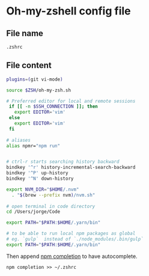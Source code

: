 # Oh-my-zshell config file

## File name

`.zshrc`

## File content

```sh
plugins=(git vi-mode)

source $ZSH/oh-my-zsh.sh

# Preferred editor for local and remote sessions
 if [[ -n $SSH_CONNECTION ]]; then
   export EDITOR='vim'
 else
   export EDITOR='vim'
 fi
 
# aliases
alias npmr="npm run"


# ctrl-r starts searching history backward
bindkey '^r' history-incremental-search-backward
bindkey '^P' up-history
bindkey '^N' down-history

export NVM_DIR="$HOME/.nvm"
  . "$(brew --prefix nvm)/nvm.sh"
  
# open terminal in code directory
cd /Users/jorge/Code

export PATH="$PATH:$HOME/.yarn/bin"

# to be able to run local npm packages as global
# eg. `gulp`  instead of `./node_modules/.bin/gulp`
export PATH="$PATH:$HOME/.yarn/bin"
```

Then append [npm completion](https://docs.npmjs.com/cli/completion) to have autocomplete.

```
npm completion >> ~/.zshrc
```




